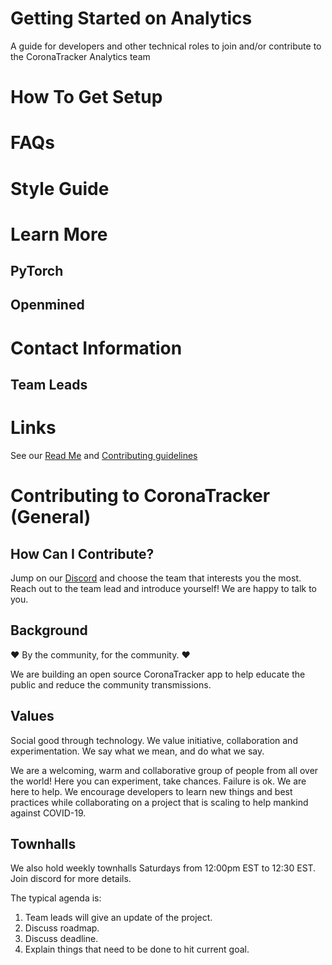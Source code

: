 # Getting Started on Analytics
A guide for developers and other technical roles to join and/or contribute to the CoronaTracker Analytics team 

# How To Get Setup

# FAQs

# Style Guide

# Learn More
## PyTorch
## Openmined

# Contact Information
## Team Leads

# Links
See our [Read Me](https://github.com/COVID-19-electronic-health-system/Corona-tracker/blob/master/README.md) and [Contributing guidelines](https://github.com/COVID-19-electronic-health-system/Corona-tracker/blob/master/CONTRIBUTING.md)

# Contributing to CoronaTracker (General)
## How Can I Contribute?

Jump on our [Discord](https://discord.gg/pPERUuv) and choose the team that interests you the most. Reach out to the team lead and introduce yourself! We are happy to talk to you.


## Background

❤️ By the community, for the community. ❤️

We are building an open source CoronaTracker app to help educate the public and reduce the community transmissions.

## Values

Social good through technology. We value initiative, collaboration and experimentation. We say what we mean, and do what we say.

We are a welcoming, warm and collaborative group of people from all over the world! Here you can experiment, take chances. Failure is ok. We are here to help. We encourage developers to learn new things and best practices while collaborating on a project that is scaling to help mankind against COVID-19.

## Townhalls

We also hold weekly townhalls Saturdays from 12:00pm EST to 12:30 EST. Join discord for more details.

The typical agenda is:  

1) Team leads will give an update of the project.
2) Discuss roadmap.
3) Discuss deadline.
4) Explain things that need to be done to hit current goal.
